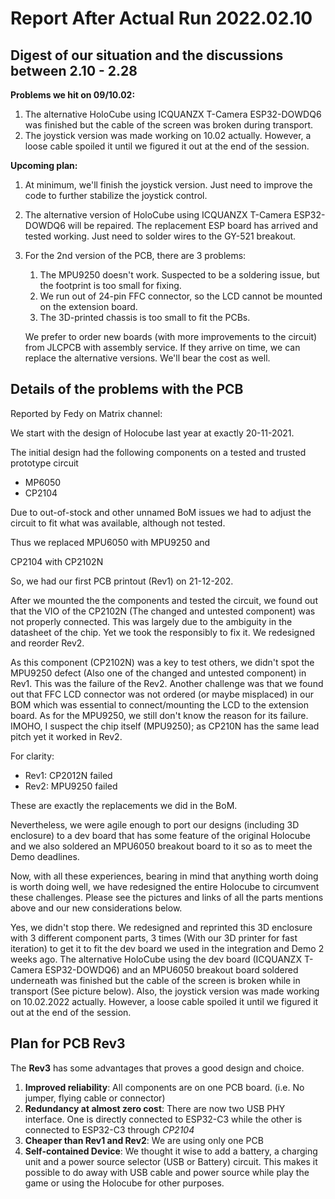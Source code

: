# Report After Actual Run 2022.02.10

## Digest of our situation and the discussions between 2.10 - 2.28

**Problems we hit on 09/10.02:** 

1. The alternative HoloCube using ICQUANZX T-Camera ESP32-DOWDQ6 was  finished but the cable of the screen was broken during transport.
2. The joystick version was made working on 10.02 actually. However, a  loose cable spoiled it until we figured it out at the end of the  session.

**Upcoming plan:** 

1. At minimum, we'll finish the joystick version. Just need to improve the code to further stabilize the joystick control.

2. The alternative version of HoloCube using ICQUANZX T-Camera  ESP32-DOWDQ6 will be repaired. The replacement ESP board has arrived and tested working. Just need to solder wires to the GY-521 breakout.

3. For the 2nd version of the PCB, there are 3 problems:

   1. The MPU9250  doesn't work. Suspected to be a soldering issue, but the footprint is  too small for fixing.
   2. We run out of 24-pin FFC connector, so the LCD  cannot be mounted on the extension board. 
   3. The 3D-printed chassis is  too small to fit the PCBs.

   We prefer to order new boards (with more  improvements to the circuit) from JLCPCB with assembly service. If they  arrive on time, we can replace the alternative versions. We'll bear the  cost as well.

## Details of the problems with the PCB

Reported by Fedy on Matrix channel:

We start with the design of Holocube last year at exactly 20-11-2021.

The initial design had the following components on a tested and trusted prototype circuit

- MP6050
- CP2104

Due to out-of-stock and other unnamed BoM issues we had to adjust the circuit to fit what was available, although not tested.

Thus we replaced MPU6050 with MPU9250 and

CP2104 with CP2102N

So, we had our first PCB printout (Rev1) on 21-12-202.

After we mounted the the components and tested the circuit, we found out that the VIO of the CP2102N (The changed and untested component) was not properly connected. This was largely due to the ambiguity in the datasheet of the chip. Yet we took the responsibly to fix it. We redesigned and reorder Rev2.

As this component (CP2102N) was a key to test others, we didn't spot the MPU9250 defect (Also one of the changed and untested component) in Rev1. This was the failure of the Rev2. Another challenge was that we found out that FFC LCD connector was not ordered (or maybe misplaced) in our BOM which was essential to connect/mounting the LCD to the extension board. As for the MPU9250, we still don't know the reason for its failure. IMOHO, I suspect the chip itself (MPU9250); as CP210N has the same lead pitch yet it worked in Rev2.

For clarity:

- Rev1: CP2012N failed
- Rev2: MPU9250 failed

These are exactly the replacements we did in the BoM.

Nevertheless, we were agile enough to port our designs (including 3D enclosure) to a dev board that has some feature of the original Holocube and we also soldered an MPU6050 breakout board to it so as to meet the Demo deadlines.

Now, with all these experiences, bearing in mind that anything worth doing is worth doing well, we have redesigned the entire Holocube to circumvent these challenges. Please see the pictures and links of all the parts mentions above and our new considerations below.

Yes, we didn't stop there. We redesigned and reprinted this 3D enclosure with 3 different component parts, 3 times (With our 3D printer for fast iteration) to get it to fit the dev board we used in the integration and Demo 2 weeks ago. The alternative HoloCube using the dev board (ICQUANZX T-Camera ESP32-DOWDQ6) and an MPU6050 breakout board soldered underneath was finished but the cable of the screen is broken while in transport (See picture below). Also, the joystick version was made working on 10.02.2022 actually. However, a loose cable spoiled it until we figured it out at the end of the session.

## Plan for PCB Rev3

The **Rev3** has some advantages that proves a good design and choice.

1. **Improved reliability**: All components are on one PCB board. (i.e. No jumper, flying cable or connector)
2. **Redundancy at almost zero cost**: There are now two USB PHY interface.
   One is directly connected to ESP32-C3 while the other is connected to ESP32-C3 through *CP2104*
3. **Cheaper than Rev1 and Rev2**: We are using only one PCB
4. **Self-contained Device**: We thought it wise to add a battery, a charging unit and a power source selector (USB or Battery) circuit.
   This makes it possible to do away with USB cable and power source while play the game or using the Holocube for other purposes.
